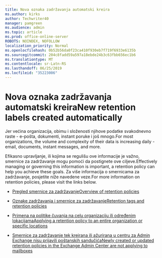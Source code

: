 ```yaml
---
title: Nova oznaka zadržavanja automatski kreira
ms.author: kirks
author: Techwriter40
manager: pamgreen
ms.audience: admin
ms.topic: article
ms.prod: office-online-server
ROBOTS: NOINDEX, NOFOLLOW
localization_priority: Normal
ms.openlocfilehash: 0b52b56da0f23ca410f930eb7f719f6933e6135b
ms.sourcegitcommit: 204c8fadd59a597a18ebde24b3c63fbb656ec1b6
ms.translationtype: MT
ms.contentlocale: sr-Latn-RS
ms.lasthandoff: 06/25/2019
ms.locfileid: "35223006"
---
```

# <a name="new-retention-labels-created-automatically"></a><span data-ttu-id="f747c-102">Nova oznaka zadržavanja automatski kreira</span><span class="sxs-lookup"><span data-stu-id="f747c-102">New retention labels created automatically</span></span>

<span data-ttu-id="f747c-103">Jer većina organizacija, obimu i složenosti njihove podatke svakodnevno raste - e-pošta, dokumenti, instant poruke i još mnogo.</span><span class="sxs-lookup"><span data-stu-id="f747c-103">For most organizations, the volume and complexity of their data is increasing daily - email, documents, instant messages, and more.</span></span>

<span data-ttu-id="f747c-104">Efikasno upravljanje, ili kojima se regulišu ove informacije je važno, smernice za zadržavanje mogu pomoći da postignete ove ciljeve.</span><span class="sxs-lookup"><span data-stu-id="f747c-104">Effectively managing or governing this information is important, a retention policy can help you achieve these goals.</span></span> <span data-ttu-id="f747c-105">Za više informacija o smernicama za zadržavanje, posjetite niže navedene veze.</span><span class="sxs-lookup"><span data-stu-id="f747c-105">For more information on retention policies, please visit the links below.</span></span>

- [<span data-ttu-id="f747c-106">Pregled smernice za zadržavanje</span><span class="sxs-lookup"><span data-stu-id="f747c-106">Overview of retention policies</span></span>](https://docs.microsoft.com/office365/securitycompliance/retention-policies)

- [<span data-ttu-id="f747c-107">Oznake zadržavanja i smernice za zadržavanje</span><span class="sxs-lookup"><span data-stu-id="f747c-107">Retention tags and retention policies</span></span>](https://docs.microsoft.com/exchange/security-and-compliance/messaging-records-management/retention-tags-and-policies)

- [<span data-ttu-id="f747c-108">Primena na politike čuvanja na celu organizaciju ili određenim lokacijama</span><span class="sxs-lookup"><span data-stu-id="f747c-108">Applying a retention policy to an entire organization or specific locations</span></span>](https://docs.microsoft.com/office365/securitycompliance/retention-policies#applying-a-retention-policy-to-an-entire-organization-or-specific-locations)

- [<span data-ttu-id="f747c-109">Smernice za zadržavanje tek kreirana ili ažurirana u centru za Admin Exchange nisu prijavili poštanskih sandučića</span><span class="sxs-lookup"><span data-stu-id="f747c-109">Newly created or updated retention policies in the Exchange Admin Center are not applying to mailboxes</span></span>](https://docs.microsoft.com/alchemyinsights/retention-policies-in-exchange-admin-center-not-working)

